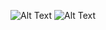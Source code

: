 
![Alt Text](https://media.giphy.com/media/aN9GqoR7OD3nq/giphy.gif)
![Alt Text](https://media.giphy.com/media/1iqPjXVRQsWArYs7a0/giphy.gif)
